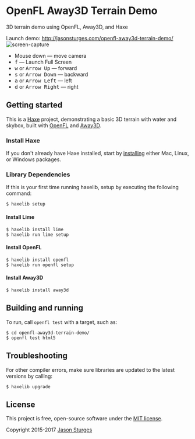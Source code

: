 # OpenFL Away3D Terrain Demo
3D terrain demo using OpenFL, Away3D, and Haxe

Launch demo: http://jasonsturges.com/openfl-away3d-terrain-demo/
![screen-capture](http://labs.jasonsturges.com/openfl/openfl-away3d-terrain-demo/openfl-away3d-terrain-demo-html5.png)

- Mouse down &mdash; move camera
- <kbd>f</kbd> &mdash; Launch Full Screen
- <kbd>w</kbd> or <kbd>Arrow Up</kbd> &mdash; forward
- <kbd>s</kbd> or <kbd>Arrow Down</kbd> &mdash; backward
- <kbd>a</kbd> or <kbd>Arrow Left</kbd> &mdash; left
- <kbd>d</kbd> or <kbd>Arrow Right</kbd> &mdash; right


## Getting started

This is a [Haxe](http://haxe.org/) project, demonstrating a basic 3D terrain with water and skybox, built with [OpenFL](http://www.openfl.org/) and [Away3D](http://away3d.com/).

### Install Haxe

If you don't already have Haxe installed, start by [installing](http://haxe.org/download/) either Mac, Linux, or Windows packages.

### Library Dependencies

If this is your first time running haxelib, setup by executing the following command:

    $ haxelib setup

#### Install Lime

    $ haxelib install lime
    $ haxelib run lime setup
    
#### Install OpenFL

    $ haxelib install openfl
    $ haxelib run openfl setup
    
#### Install Away3D

    $ haxelib install away3d


## Building and running

To run, call `openfl test` with a target, such as:

    $ cd openfl-away3d-terrain-demo/
    $ openfl test html5


## Troubleshooting

For other compiler errors, make sure libraries are updated to the latest versions by calling:

    $ haxelib upgrade


## License

This project is free, open-source software under the [MIT license](LICENSE.md).

Copyright 2015-2017 [Jason Sturges](http://jasonsturges.com)
